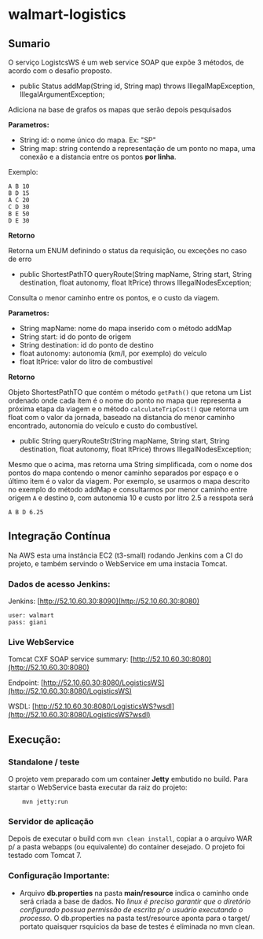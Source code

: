 walmart-logistics
=================

## Sumario

O serviço LogistcsWS é um web service SOAP que expõe 3 métodos, de acordo com o desafio proposto.

* public Status addMap(String id, String map) throws IllegalMapException, IllegalArgumentException;

 Adiciona na base de grafos os mapas que serão depois pesquisados

 **Parametros:**

 - String id: o nome único do mapa. Ex: "SP"
 - String map: string contendo a representação de um ponto no mapa, uma conexão e a distancia entre os pontos **por linha**.

 Exemplo:
 ```
A B 10
B D 15
A C 20
C D 30
B E 50
D E 30
```

 **Retorno**

 Retorna um ENUM definindo o status da requisição, ou exceções no caso de erro

* public ShortestPathTO queryRoute(String mapName, String start, String destination, float autonomy, float ltPrice) throws IllegalNodesException;

Consulta o menor caminho entre os pontos, e o custo da viagem.

**Parametros:**

 - String mapName: nome do mapa inserido com o método addMap
 - String start: id do ponto de origem
 - String destination: id do ponto de destino
 - float autonomy: autonomia (km/l, por exemplo) do veículo
 - float ltPrice: valor do litro de combustível

 **Retorno**

 Objeto ShortestPathTO que contém o método ```getPath()``` que retona um List<String> ordenado onde cada item é o nome do ponto no mapa que representa a próxima etapa da viagem e o
 método ```calculateTripCost()``` que retorna um float com o valor da jornada, baseado na distancia do menor caminho encontrado, autonomia do veículo e custo do combustível.

* public String queryRouteStr(String mapName, String start, String destination, float autonomy, float ltPrice) throws IllegalNodesException;

Mesmo que o acima, mas retorna uma String simplificada, com o nome dos pontos do mapa contendo o menor caminho separados por espaço e o último item é o valor da viagem. Por exemplo,
se usarmos o mapa descrito no exemplo do método addMap e consultarmos por menor caminho entre origem ```A``` e destino ```D```, com autonomia 10 e custo por litro 2.5 a resspota será

```
A B D 6.25
```


## Integração Contínua

Na AWS esta uma instância EC2 (t3-small) rodando Jenkins com a CI do projeto, e também servindo o WebService
em uma instacia Tomcat.

### Dados de acesso Jenkins:

Jenkins: [http://52.10.60.30:8090](http://52.10.60.30:8080)
```
user: walmart
pass: giani
```

### Live WebService

Tomcat CXF SOAP service summary: [http://52.10.60.30:8080](http://52.10.60.30:8080)

Endpoint: [http://52.10.60.30:8080/LogisticsWS](http://52.10.60.30:8080/LogisticsWS)

WSDL: [http://52.10.60.30:8080/LogisticsWS?wsdl](http://52.10.60.30:8080/LogisticsWS?wsdl)


## Execução:

### Standalone / teste

O projeto vem preparado com um container **Jetty** embutido no build. Para startar o WebService basta executar da raiz do projeto:

```
    mvn jetty:run
```

### Servidor de aplicação

Depois de executar o build com ```mvn clean install```, copiar a o arquivo WAR p/ a pasta webapps (ou equivalente) do
container desejado. O projeto foi testado com Tomcat 7.

### Configuração Importante:

* Arquivo **db.properties** na pasta **main/resource** indica o caminho onde será criada a base de dados. No *linux é preciso garantir que
o diretório configurado possua permissão de escrita p/ o usuário executando o processo*. O db.properties na pasta test/resource
aponta para o target/ portato quaisquer rsquicios da base de testes é eliminada no mvn clean.



